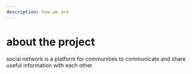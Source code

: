 ```yaml
---
description: how we are
---
```


# about the project

social network is a platform for communities to communicate and share useful information with each other
